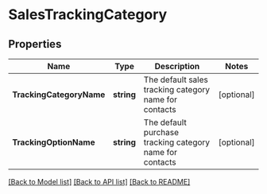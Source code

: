 # SalesTrackingCategory

## Properties

Name | Type | Description | Notes
------------ | ------------- | ------------- | -------------
**TrackingCategoryName** | **string** | The default sales tracking category name for contacts | [optional] 
**TrackingOptionName** | **string** | The default purchase tracking category name for contacts | [optional] 

[[Back to Model list]](../README.md#documentation-for-models) [[Back to API list]](../README.md#documentation-for-api-endpoints) [[Back to README]](../README.md)


